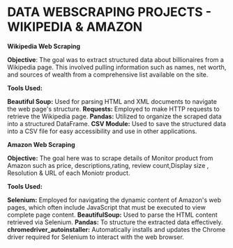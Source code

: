 # DATA WEBSCRAPING PROJECTS - WIKIPEDIA & AMAZON

**Wikipedia Web Scraping**

**Objective**: The goal was to extract structured data about billionaires from a Wikipedia page. This involved pulling information such as names, net worth, and sources of wealth from a comprehensive list available on the site.

**Tools Used:**

**Beautiful Soup:** Used for parsing HTML and XML documents to navigate the web page's structure.
**Requests:** Employed to make HTTP requests to retrieve the Wikipedia page.
**Pandas:** Utilized to organize the scraped data into a structured DataFrame.
**CSV Module:** Used to save the structured data into a CSV file for easy accessibility and use in other applications.

**Amazon Web Scraping**

**Objective:** The goal here was to scrape details of Monitor product from Amazon such as price, descriptions,rating, review count,Display size , Resolution & URL of each Moniotr product.

**Tools Used:**

**Selenium:** Employed for navigating the dynamic content of Amazon's web pages, which often include JavaScript that must be executed to view complete page content.
**BeautifulSoup:** Used to parse the HTML content retrieved via Selenium.
**Pandas:** To structure the extracted data effectively.
**chromedriver_autoinstaller:** Automatically installs and updates the Chrome driver required for Selenium to interact with the web browser.

